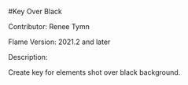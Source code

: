 #Key Over Black

Contributor: Renee Tymn

Flame Version: 2021.2 and later

Description:

Create key for elements shot over black background.